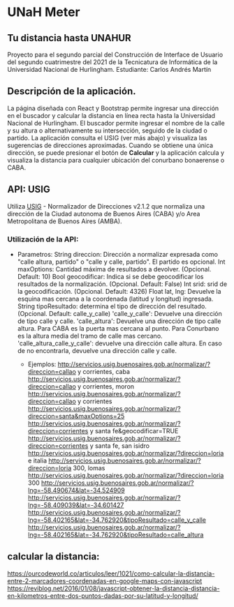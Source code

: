 # UNaH Meter
## Tu distancia hasta UNAHUR

Proyecto para el segundo parcial del Construcción de Interface de Usuario del segundo cuatrimestre del 2021 de la Tecnicatura de Informática de la Universidad Nacional de Hurlingham.
Estudiante: Carlos Andrés Martín

## Descripción de la aplicación.

La página diseñada con React y Bootstrap permite ingresar una dirección en el buscador y calcular la distancia en línea recta hasta la Universidad Nacional de Hurlingham.
El buscador permite ingresar el nombre de la calle y su altura o alternativamente su intersección, seguido de la ciudad o partido. La aplicación consulta el USIG (ver más abajo) y visualiza las sugerencias de direcciones aproximadas. Cuando se obtiene una única dirección, se puede presionar el botón de **Calcular** y la aplicación calcula y visualiza la distancia para cualquier ubicación del conurbano bonaerense o CABA.

## API: USIG

Utiliza [USIG](http://servicios.usig.buenosaires.gob.ar/normalizar) - Normalizador de Direcciones v2.1.2 que normaliza una dirección de la Ciudad autonoma de Buenos Aires (CABA) y/o Area Metropolitana de Buenos Aires (AMBA).

### Utilización de la API:
- Parametros:
        String direccion: Dirección a normalizar expresada como "calle altura, partido" o "calle y calle, partido".
            El partido es opcional.
        Int maxOptions: Cantidad máxima de resultados a devolver. (Opcional. Default: 10)
        Bool geocodificar: Indica si se debe geocodificar los resultados de la normalización. (Opcional. Default: False)
        Int srid: srid de la geocodificación. (Opcional. Default: 4326)
        Float lat, lng: Devuelve la esquina mas cercana a la coordenada (latitud y longitud) ingresada.
        String tipoResultado: determina el tipo de dirección del resultado. (Opcional. Default: calle_y_calle)
            'calle_y_calle': Devuelve una dirección de tipo calle y calle.
            'calle_altura': Devuelve una dirección de tipo calle altura.
                            Para CABA es la puerta mas cercana al punto.
                            Para Conurbano es la altura media del tramo de calle mas cercano.
            'calle_altura_calle_y_calle': devuelve una dirección calle altura. En caso de no encontrarla, devuelve una dirección calle y calle.

    - Ejemplos:
        http://servicios.usig.buenosaires.gob.ar/normalizar/?direccion=callao y corrientes, caba
        http://servicios.usig.buenosaires.gob.ar/normalizar/?direccion=callao y corrientes, moron
        http://servicios.usig.buenosaires.gob.ar/normalizar/?direccion=callao y corrientes
        http://servicios.usig.buenosaires.gob.ar/normalizar/?direccion=santa&maxOptions=25
        http://servicios.usig.buenosaires.gob.ar/normalizar/?direccion=corrientes y santa fe&geocodificar=TRUE
        http://servicios.usig.buenosaires.gob.ar/normalizar/?direccion=corrientes y santa fe, san isidro
        http://servicios.usig.buenosaires.gob.ar/normalizar/?direccion=loria e italia
        http://servicios.usig.buenosaires.gob.ar/normalizar/?direccion=loria 300, lomas
        http://servicios.usig.buenosaires.gob.ar/normalizar/?direccion=loria 300
        http://servicios.usig.buenosaires.gob.ar/normalizar/?lng=-58.490674&lat=-34.524909
        http://servicios.usig.buenosaires.gob.ar/normalizar/?lng=-58.409039&lat=-34.601427
        http://servicios.usig.buenosaires.gob.ar/normalizar/?lng=-58.402165&lat=-34.762920&tipoResultado=calle_y_calle
        http://servicios.usig.buenosaires.gob.ar/normalizar/?lng=-58.402165&lat=-34.762920&tipoResultado=calle_altura

## calcular la distancia:
https://ourcodeworld.co/articulos/leer/1021/como-calcular-la-distancia-entre-2-marcadores-coordenadas-en-google-maps-con-javascript
https://reviblog.net/2016/01/08/javascript-obtener-la-distancia-distancia-en-kilometros-entre-dos-puntos-dadas-por-su-latitud-y-longitud/
